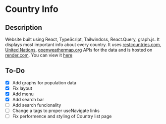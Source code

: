 # Country Info

## Description

Website built using React, TypeScript, Tailwindcss, React.Query, graph.js. It displays most important info about every country. It uses [restcountries.com](http://restcountries.com "restcountries.com"), [United Nations](http://population.un.org/dataportalapi/index.html "United Nations"), [openweathermap.org](https://openweathermap.org/ "openweathermap.org") APIs for the data and is hosted on [render.com](http://render.com "render.com").
You can view it [here](https://countryinfo.onrender.com/ "here")

## To-Do

-   [x] Add graphs for population data
-   [x] Fix layout
-   [x] Add menu
-   [x] Add search bar
-   [ ] Add search funcionality
-   [ ] Change a tags to proper useNavigate links
-   [ ] Fix performence and styling of Country list page
